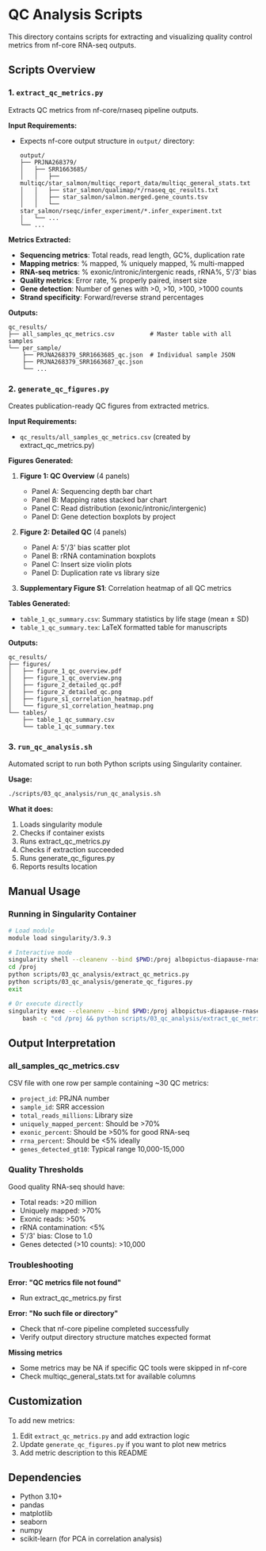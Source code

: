 # QC Analysis Scripts

This directory contains scripts for extracting and visualizing quality control metrics from nf-core RNA-seq outputs.

## Scripts Overview

### 1. `extract_qc_metrics.py`
Extracts QC metrics from nf-core/rnaseq pipeline outputs.

**Input Requirements:**
- Expects nf-core output structure in `output/` directory:
  ```
  output/
  ├── PRJNA268379/
  │   ├── SRR1663685/
  │   │   ├── multiqc/star_salmon/multiqc_report_data/multiqc_general_stats.txt
  │   │   ├── star_salmon/qualimap/*/rnaseq_qc_results.txt
  │   │   ├── star_salmon/salmon.merged.gene_counts.tsv
  │   │   └── star_salmon/rseqc/infer_experiment/*.infer_experiment.txt
  │   └── ...
  └── ...
  ```

**Metrics Extracted:**
- **Sequencing metrics**: Total reads, read length, GC%, duplication rate
- **Mapping metrics**: % mapped, % uniquely mapped, % multi-mapped
- **RNA-seq metrics**: % exonic/intronic/intergenic reads, rRNA%, 5'/3' bias
- **Quality metrics**: Error rate, % properly paired, insert size
- **Gene detection**: Number of genes with >0, >10, >100, >1000 counts
- **Strand specificity**: Forward/reverse strand percentages

**Outputs:**
```
qc_results/
├── all_samples_qc_metrics.csv          # Master table with all samples
└── per_sample/
    ├── PRJNA268379_SRR1663685_qc.json  # Individual sample JSON
    ├── PRJNA268379_SRR1663687_qc.json
    └── ...
```

### 2. `generate_qc_figures.py`
Creates publication-ready QC figures from extracted metrics.

**Input Requirements:**
- `qc_results/all_samples_qc_metrics.csv` (created by extract_qc_metrics.py)

**Figures Generated:**

1. **Figure 1: QC Overview** (4 panels)
   - Panel A: Sequencing depth bar chart
   - Panel B: Mapping rates stacked bar chart
   - Panel C: Read distribution (exonic/intronic/intergenic)
   - Panel D: Gene detection boxplots by project

2. **Figure 2: Detailed QC** (4 panels)
   - Panel A: 5'/3' bias scatter plot
   - Panel B: rRNA contamination boxplots
   - Panel C: Insert size violin plots
   - Panel D: Duplication rate vs library size

3. **Supplementary Figure S1**: Correlation heatmap of all QC metrics

**Tables Generated:**
- `table_1_qc_summary.csv`: Summary statistics by life stage (mean ± SD)
- `table_1_qc_summary.tex`: LaTeX formatted table for manuscripts

**Outputs:**
```
qc_results/
├── figures/
│   ├── figure_1_qc_overview.pdf
│   ├── figure_1_qc_overview.png
│   ├── figure_2_detailed_qc.pdf
│   ├── figure_2_detailed_qc.png
│   ├── figure_s1_correlation_heatmap.pdf
│   └── figure_s1_correlation_heatmap.png
└── tables/
    ├── table_1_qc_summary.csv
    └── table_1_qc_summary.tex
```

### 3. `run_qc_analysis.sh`
Automated script to run both Python scripts using Singularity container.

**Usage:**
```bash
./scripts/03_qc_analysis/run_qc_analysis.sh
```

**What it does:**
1. Loads singularity module
2. Checks if container exists
3. Runs extract_qc_metrics.py
4. Checks if extraction succeeded
5. Runs generate_qc_figures.py
6. Reports results location

## Manual Usage

### Running in Singularity Container

```bash
# Load module
module load singularity/3.9.3

# Interactive mode
singularity shell --cleanenv --bind $PWD:/proj albopictus-diapause-rnaseq.sif
cd /proj
python scripts/03_qc_analysis/extract_qc_metrics.py
python scripts/03_qc_analysis/generate_qc_figures.py
exit

# Or execute directly
singularity exec --cleanenv --bind $PWD:/proj albopictus-diapause-rnaseq.sif \
    bash -c "cd /proj && python scripts/03_qc_analysis/extract_qc_metrics.py"
```

## Output Interpretation

### all_samples_qc_metrics.csv
CSV file with one row per sample containing ~30 QC metrics:
- `project_id`: PRJNA number
- `sample_id`: SRR accession
- `total_reads_millions`: Library size
- `uniquely_mapped_percent`: Should be >70%
- `exonic_percent`: Should be >50% for good RNA-seq
- `rrna_percent`: Should be <5% ideally
- `genes_detected_gt10`: Typical range 10,000-15,000

### Quality Thresholds
Good quality RNA-seq should have:
- Total reads: >20 million
- Uniquely mapped: >70%
- Exonic reads: >50%
- rRNA contamination: <5%
- 5'/3' bias: Close to 1.0
- Genes detected (>10 counts): >10,000

### Troubleshooting

**Error: "QC metrics file not found"**
- Run extract_qc_metrics.py first

**Error: "No such file or directory"**
- Check that nf-core pipeline completed successfully
- Verify output directory structure matches expected format

**Missing metrics**
- Some metrics may be NA if specific QC tools were skipped in nf-core
- Check multiqc_general_stats.txt for available columns

## Customization

To add new metrics:
1. Edit `extract_qc_metrics.py` and add extraction logic
2. Update `generate_qc_figures.py` if you want to plot new metrics
3. Add metric description to this README

## Dependencies
- Python 3.10+
- pandas
- matplotlib
- seaborn
- numpy
- scikit-learn (for PCA in correlation analysis)